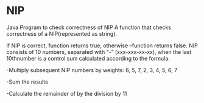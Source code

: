 # NIP
Java Program to check correctness of NIP
 A function that checks correctness of a NIP(represented as string).
 
 If NIP is correct, function returns true, otherwise –function returns false. NIP consists of 10 numbers, separated with “-” (xxx-xxx-xx-xx), 
 when the last 10thnumber is a control sum calculated according to the formula:
 
 -Multiply subsequent NIP numbers by weights: 6, 5, 7, 2, 3, 4, 5, 6, 7
  
 -Sum the results 
  
 -Calculate the remainder of by the division by 11
